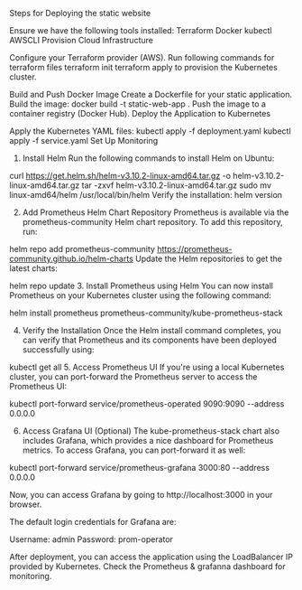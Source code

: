 Steps for Deploying the static website

Ensure we have the following tools installed:
Terraform
Docker
kubectl
AWSCLI
Provision Cloud Infrastructure

Configure your Terraform provider (AWS).
Run following commands for terraform files
terraform init
terraform apply to provision the Kubernetes cluster.

Build and Push Docker Image
Create a Dockerfile for your static application.
Build the image: docker build -t static-web-app .
Push the image to a container registry (Docker Hub).
Deploy the Application to Kubernetes

Apply the Kubernetes YAML files:
kubectl apply -f deployment.yaml
kubectl apply -f service.yaml
Set Up Monitoring
1. Install Helm
Run the following commands to install Helm on Ubuntu:

curl https://get.helm.sh/helm-v3.10.2-linux-amd64.tar.gz -o helm-v3.10.2-linux-amd64.tar.gz
tar -zxvf helm-v3.10.2-linux-amd64.tar.gz
sudo mv linux-amd64/helm /usr/local/bin/helm
Verify the installation:
helm version

2. Add Prometheus Helm Chart Repository
Prometheus is available via the prometheus-community Helm chart repository. To add this repository, run:

helm repo add prometheus-community https://prometheus-community.github.io/helm-charts
Update the Helm repositories to get the latest charts:

helm repo update
3. Install Prometheus using Helm
You can now install Prometheus on your Kubernetes cluster using the following command:

helm install prometheus prometheus-community/kube-prometheus-stack

4. Verify the Installation
Once the Helm install command completes, you can verify that Prometheus and its components have been deployed successfully using:

kubectl get all
5. Access Prometheus UI
If you're using a local Kubernetes cluster, you can port-forward the Prometheus server to access the Prometheus UI:

kubectl port-forward service/prometheus-operated 9090:9090 --address 0.0.0.0

6. Access Grafana UI (Optional)
The kube-prometheus-stack chart also includes Grafana, which provides a nice dashboard for Prometheus metrics. To access Grafana, you can port-forward it as well:

kubectl port-forward  service/prometheus-grafana 3000:80 --address 0.0.0.0

Now, you can access Grafana by going to http://localhost:3000 in your browser.

The default login credentials for Grafana are:

Username: admin
Password: prom-operator

After deployment, you can access the application using the LoadBalancer IP provided by Kubernetes.
Check the Prometheus & grafanna dashboard for monitoring.
